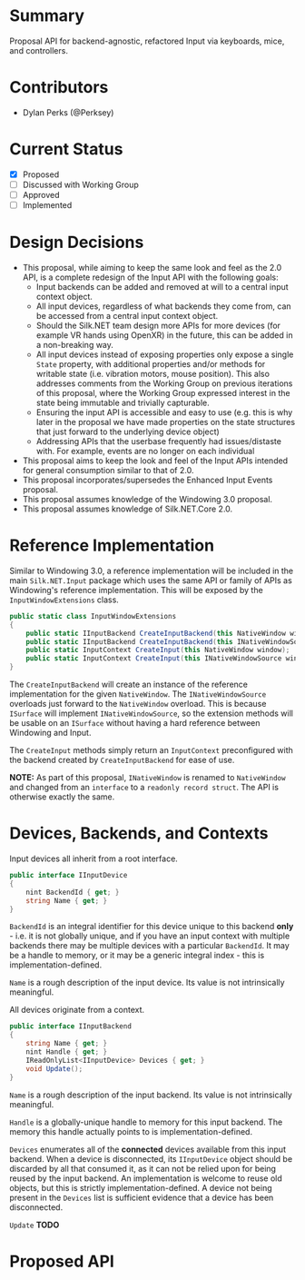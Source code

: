 # Summary
Proposal API for backend-agnostic, refactored Input via keyboards, mice, and controllers.

# Contributors
- Dylan Perks (@Perksey)

# Current Status
- [x] Proposed
- [ ] Discussed with Working Group
- [ ] Approved
- [ ] Implemented

# Design Decisions
- This proposal, while aiming to keep the same look and feel as the 2.0 API, is a complete redesign of the Input API with the following goals:
    - Input backends can be added and removed at will to a central input context object.
    - All input devices, regardless of what backends they come from, can be accessed from a central input context object.
    - Should the Silk.NET team design more APIs for more devices (for example VR hands using OpenXR) in the future, this can be added in a non-breaking way.
    - All input devices instead of exposing properties only expose a single `State` property, with additional properties and/or methods for writable state (i.e. vibration motors, mouse position). This also addresses comments from the Working Group on previous iterations of this proposal, where the Working Group expressed interest in the state being immutable and trivially capturable.
    - Ensuring the input API is accessible and easy to use (e.g. this is why later in the proposal we have made properties on the state structures that just forward to the underlying device object)
    - Addressing APIs that the userbase frequently had issues/distaste with. For example, events are no longer on each individual 
- This proposal aims to keep the look and feel of the Input APIs intended for general consumption similar to that of 2.0.
- This proposal incorporates/supersedes the Enhanced Input Events proposal.
- This proposal assumes knowledge of the Windowing 3.0 proposal.
- This proposal assumes knowledge of Silk.NET.Core 2.0.

# Reference Implementation

Similar to Windowing 3.0, a reference implementation will be included in the main `Silk.NET.Input` package which uses the same API or family of APIs as Windowing's reference implementation. This will be exposed by the `InputWindowExtensions` class.

```cs
public static class InputWindowExtensions
{
    public static IInputBackend CreateInputBackend(this NativeWindow window);
    public static IInputBackend CreateInputBackend(this INativeWindowSource window);
    public static InputContext CreateInput(this NativeWindow window);
    public static InputContext CreateInput(this INativeWindowSource window);
}
```

The `CreateInputBackend` will create an instance of the reference implementation for the given `NativeWindow`. The `INativeWindowSource` overloads just forward to the `NativeWindow` overload. This is because `ISurface` will implement `INativeWindowSource`, so the extension methods will be usable on an `ISurface` without having a hard reference between Windowing and Input.

The `CreateInput` methods simply return an `InputContext` preconfigured with the backend created by `CreateInputBackend` for ease of use.

**NOTE:** As part of this proposal, `INativeWindow` is renamed to `NativeWindow` and changed from an `interface` to a `readonly record struct`. The API is otherwise exactly the same.

# Devices, Backends, and Contexts

Input devices all inherit from a root interface.

```cs
public interface IInputDevice
{
    nint BackendId { get; }
    string Name { get; }
}
```

`BackendId` is an integral identifier for this device unique to this backend **only** - i.e. it is not globally unique, and if you have an input context with multiple backends there may be multiple devices with a particular `BackendId`. It may be a handle to memory, or it may be a generic integral index - this is implementation-defined.

`Name` is a rough description of the input device. Its value is not intrinsically meaningful.

All devices originate from a context.

```cs
public interface IInputBackend
{
    string Name { get; }
    nint Handle { get; }
    IReadOnlyList<IInputDevice> Devices { get; }
    void Update();
}
```

`Name` is a rough description of the input backend. Its value is not intrinsically meaningful.

`Handle` is a globally-unique handle to memory for this input backend. The memory this handle actually points to is implementation-defined.

`Devices` enumerates all of the **connected** devices available from this input backend. When a device is disconnected, its `IInputDevice` object should be discarded by all that consumed it, as it can not be relied upon for being reused by the input backend. An implementation is welcome to reuse old objects, but this is strictly implementation-defined. A device not being present in the `Devices` list is sufficient evidence that a device has been disconnected.

`Update` **TODO**

# Proposed API
